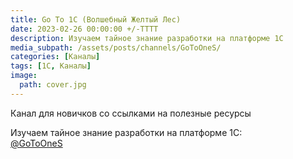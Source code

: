 ```yaml
---
title: Go To 1С (Волшебный Желтый Лес)
date: 2023-02-26 00:00:00 +/-TTTT
description: Изучаем тайное знание разработки на платформе 1С
media_subpath: /assets/posts/channels/GoToOneS/
categories: [Каналы]
tags: [1С, Каналы]
image:
  path: cover.jpg
---
```


Канал для новичков со ссылками на полезные ресурсы

Изучаем тайное знание разработки на платформе 1С:  
[@GoToOneS](https://t.me/GoToOneS/12)